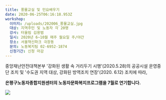 ```yaml
---
title: 풍물교실 및 민요배우기
date: 2020-06-25T06:16:18.953Z
workshop:
  이미지: /uploads/202006_풍물교실.jpg
  대상: 지역주민 및 노동자 각 20명
  강사: 터울림 김용범
  일시: 2020년 6~10월 매주 월요일 주/야간
  장소: 서울혁신파크 극장동
  문의: 노동복지팀 02-6952-1874
  신청기간: 신청 마감
---
```

중앙재난안전대책본부 '강화된 생활 속 거리두기 시행'(2020.5.28)의 공공시설 운영중단 조치 및 '수도권 지역 대상, 강화된 방역조치 연장'(2020. 6.12) 조치에 따라,

**은평구노동자종합지원센터의 노동자문화복지프로그램을 7월로 연기합니다.**

![  ](/uploads/202006_풍물교실.jpg "  ")